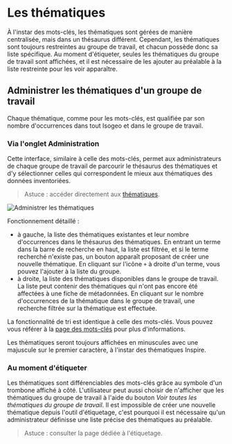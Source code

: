 # Les thématiques <i class="fa fa-paperclip"></i>

À l'instar des mots-clés, les thématiques sont gérées de manière centralisée, mais dans un thésaurus différent. Cependant, les thématiques sont toujours restreintes au groupe de travail, et chacun possède donc sa liste spécifique. Au moment d'étiqueter, seules les thématiques du groupe de travail sont affichées, et il est nécessaire de les ajouter au préalable à la liste restreinte pour les voir apparaître.

## Administrer les thématiques d'un groupe de travail

Chaque thématique, comme pour les mots-clés, est qualifiée par son nombre d'occurrences dans tout Isogeo et dans le groupe de travail.

### Via l'onglet Administration

Cette interface, similaire à celle des mots-clés, permet aux administrateurs de chaque groupe de travail de parcourir le thésaurus des thématiques et d'y sélectionner celles qui correspondent le mieux aux thématiques des données inventoriées.

> Astuce : accéder directement aux [thématiques](https://app.isogeo.com/admin/group-themes).

![Administrer les thématiques](/assets/adm_group_themes.png "Administrer les thématiques")

Fonctionnement détaillé :

* à gauche, la liste des thématiques existantes et leur nombre d'occurrences dans le thésaurus des thématiques. En entrant un terme dans la barre de recherche en haut, la liste est filtrée, et si le terme recherché n'existe pas, un bouton apparaît proposant de créer une nouvelle thématique. En cliquant sur l'icône `+` à droite d'un terme, vous pouvez l'ajouter à la liste du groupe.
* à droite, la liste des thématiques disponibles dans le groupe de travail. La liste peut contenir des thématiques qui n'ont pas encore été affectées à une fiche de métadonnées. En cliquant sur le nombre d'occurrences de la thématique dans le groupe de travail, une recherche filtrée sur la thématique est effectuée.

La fonctionnalité de tri est identique à celle des mots-clés. Vous pouvez vous référer à la [page des mots-clés](./keywords.md) pour plus d'informations.

Les thématiques seront toujours affichées en minuscules avec une majuscule sur le premier caractère, à l'instar des thématiques Inspire.

### Au moment d'étiqueter

Les thématiques sont différenciables des mots-clés grâce au symbole d'un trombone <i class="fa fa-paperclip"></i> affiché à côté. L'utilisateur peut aussi choisir de n'afficher que les thématiques du groupe de travail à l'aide du bouton _Voir toutes les thématiques du groupe de travail_. Il est impossible de créer une nouvelle thématique depuis l'outil d'étiquetage, c'est pourquoi il est nécessaire qu'un administrateur définisse une liste précise des thématiques au préalable.

> Astuce : consulter la page dédiée à l'étiquetage.
